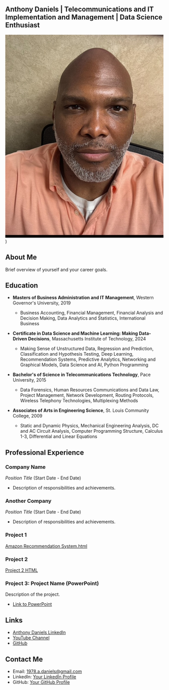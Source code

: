 Anthony Daniels | Telecommunications and IT Implementation and Management | Data Science Enthusiast
---


![](Adanielsfacepic.jpeg))

## About Me
Brief overview of yourself and your career goals.

## Education
- **Masters of Business Administration and IT Management**, Western Governor's University, 2019
    - Business Accounting, Financial Management, Financial Analysis and Decision Making, Data Analytics and Statistics, International Business
 
- **Certificate in Data Science and Machine Learning: Making Data-Driven Decisions**, Massachusetts Institute of Technology, 2024
    - Making Sense of Unstructured Data, Regression and Prediction, Classification and Hypothesis Testing, Deep Learning, Recommendation Systems, Predictive 
     Analytics, Networking and Graphical Models, Data Science and AI, Python Programming
- **Bachelor's of Science in Telecommunications Technology**, Pace University, 2015
    - Data Forensics, Human Resources Communications and Data Law, Project Management, Network Development, Routing Protocols, Wireless Telephony 
      Technologies, Multiplexing Methods
- **Associates of Arts in Engineering Science**, St. Louis Community College, 2009
    - Static and Dynamic Physics, Mechanical Engineering Analysis, DC and AC Circuit Analysis, Computer Programming Structure, Calculus 1-3, Differential 
      and Linear Equations


## Professional Experience
### Company Name
*Position Title* (Start Date - End Date)
- Description of responsibilities and achievements.

### Another Company
*Position Title* (Start Date - End Date)
- Description of responsibilities and achievements.

### Project 1
[Amazon Recommendation System.html](https://github.com/AnthonyKDaniels/Portfolio/blob/main/Recommendation%20systems%20Project%20Presentation%20(2).pdf)

### Project 2
[Project 2 HTML](projects/project2.html)

### Project 3: Project Name (PowerPoint)
Description of the project.
- [Link to PowerPoint](project2.pptx)


## Links

- [Anthony Daniels LinkedIn](https://www.linkedin.com/in/anthony-daniels-549442265/)
- [YouTube Channel](https://www.youtube.com/channel/yourchannel)
- [GitHub](https://github.com/yourusername)



## Contact Me
- Email: [1978.a.daniels@gmail.com](mailto:1978.a.daniels@gmail.com)
- LinkedIn: [Your LinkedIn Profile](https://www.linkedin.com/in/yourusername)
- GitHub: [Your GitHub Profile](https://github.com/yourusername)
